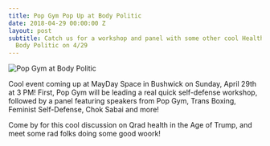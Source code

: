 ```yaml
---
title: Pop Gym Pop Up at Body Politic
date: 2018-04-29 00:00:00 Z
layout: post
subtitle: Catch us for a workshop and panel with some other cool Health groups with
  Body Politic on 4/29
---
```


![Pop Gym at Body Politic](/assets/body.jpeg)

Cool event coming up at MayDay Space in Bushwick on Sunday, April 29th at 3 PM! First, Pop Gym will be leading a real quick self-defense workshop, followed by a panel featuring speakers from Pop Gym, Trans Boxing, Feminist Self-Defense, Chok Sabai and more!

Come by for this cool discussion on Qrad health in the Age of Trump, and meet some rad folks doing some good woork!


